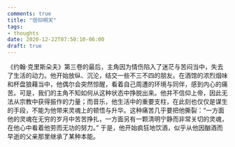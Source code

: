 ```yaml
---
comments: true
title: "信仰明天"
tags:
- thoughts
date: 2020-12-22T07:50:10-06:00
draft: true
---
```


《约翰·克里斯朵夫》第三卷的最后，主角因为情伤陷入了迷茫与苦闷当中，失去了生活的动力。他开始放纵、沉沦，结交一些不三不四的朋友。在酒馆的浓烈烟味和杯盘狼藉当中，他偶尔会突然惊醒，看着自己周遭的环境与同伴，感到内心的痛苦。可是，我们的主角不知如何从这种状态中挣脱出来。他并不信仰上帝，因此无法从宗教中获得振作的力量；而音乐，他生活中的重要支柱，在此刻也仅仅是谋生的手段，不能为他带来灵魂上的顿悟与升华。这种痛苦几乎要把他撕裂：“一方面他的灵魂在无穷的岁月中苦苦挣扎，一方面另有一颗清明宁静而非常关切的灵魂，在他心中看着他劳而无功的努力。” 于是，他开始疯狂地饮酒，似乎从他因酗酒而早逝的父亲那里继承了某种本能。
